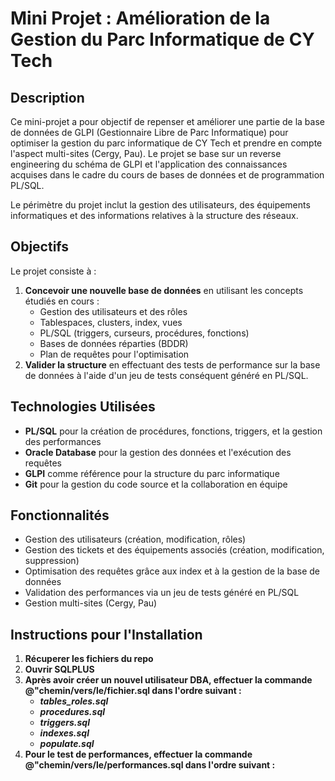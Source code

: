 # Mini Projet : Amélioration de la Gestion du Parc Informatique de CY Tech

## Description

Ce mini-projet a pour objectif de repenser et améliorer une partie de la base de données de GLPI (Gestionnaire Libre de Parc Informatique) pour optimiser la gestion du parc informatique de CY Tech et prendre en compte l'aspect multi-sites (Cergy, Pau). Le projet se base sur un reverse engineering du schéma de GLPI et l'application des connaissances acquises dans le cadre du cours de bases de données et de programmation PL/SQL.

Le périmètre du projet inclut la gestion des utilisateurs, des équipements informatiques et des informations relatives à la structure des réseaux.

## Objectifs

Le projet consiste à :
1. **Concevoir une nouvelle base de données** en utilisant les concepts étudiés en cours :
   - Gestion des utilisateurs et des rôles
   - Tablespaces, clusters, index, vues
   - PL/SQL (triggers, curseurs, procédures, fonctions)
   - Bases de données réparties (BDDR)
   - Plan de requêtes pour l'optimisation
2. **Valider la structure** en effectuant des tests de performance sur la base de données à l'aide d'un jeu de tests conséquent généré en PL/SQL.

## Technologies Utilisées

- **PL/SQL** pour la création de procédures, fonctions, triggers, et la gestion des performances
- **Oracle Database** pour la gestion des données et l'exécution des requêtes
- **GLPI** comme référence pour la structure du parc informatique
- **Git** pour la gestion du code source et la collaboration en équipe

## Fonctionnalités

- Gestion des utilisateurs (création, modification, rôles)
- Gestion des tickets et des équipements associés (création, modification, suppression)
- Optimisation des requêtes grâce aux index et à la gestion de la base de données
- Validation des performances via un jeu de tests généré en PL/SQL
- Gestion multi-sites (Cergy, Pau)

## Instructions pour l'Installation

1. **Récuperer les fichiers du repo**
2. **Ouvrir SQLPLUS**
3. **Après avoir créer un nouvel utilisateur DBA, effectuer la commande @"chemin/vers/le/fichier.sql dans l'ordre suivant :**
   - ***tables_roles.sql***
   - ***procedures.sql***
   - ***triggers.sql***
   - ***indexes.sql***
   - ***populate.sql***
4. **Pour le test de performances, effectuer la commande @"chemin/vers/le/performances.sql dans l'ordre suivant :**

